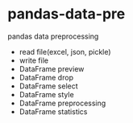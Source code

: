 # pandas-data-pre
pandas data preprocessing

* read file(excel, json, pickle)
* write file
* DataFrame preview
* DataFrame drop
* DataFrame select
* DataFrame style
* DataFrame preprocessing
* DataFrame statistics

